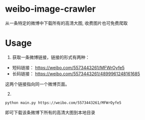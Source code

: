 # weibo-image-crawler
从一条特定的微博中下载所有的高清大图, 收费图片也可免费爬取

# Usage
1. 获取一条微博链接，链接的形式有两种：
- 短码链接： https://weibo.com/5573443261/MFWrOyfe5
- 长码链接： https://weibo.com/5573443261/4899961248161685

这两个链接指向同一个微博页面。

2.
```
python main.py https://weibo.com/5573443261/MFWrOyfe5
```

即可下载该条微博下所有的高清大图到本地目录
